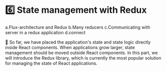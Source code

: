 # 6️⃣ State management with Redux
a.Flux-architecture and Redux
b.Many reducers
c.Communicating with server in a redux application
d.connect
     
📣 So far, we have placed the application's state and state logic directly inside React components. When applications grow larger, state management should be moved outside React components. In this part, we will introduce the Redux library, which is currently the most popular solution for managing the state of React applications. 

